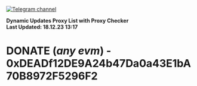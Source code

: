 [![Telegram channel](https://img.shields.io/endpoint?url=https://runkit.io/damiankrawczyk/telegram-badge/branches/master?url=https://t.me/n4z4v0d)](https://t.me/n4z4v0d) 

**Dynamic Updates Proxy List with Proxy Checker**  
**Last Updated: 18.12.23 13:17**

# DONATE (_any evm_) - 0xDEADf12DE9A24b47Da0a43E1bA70B8972F5296F2

